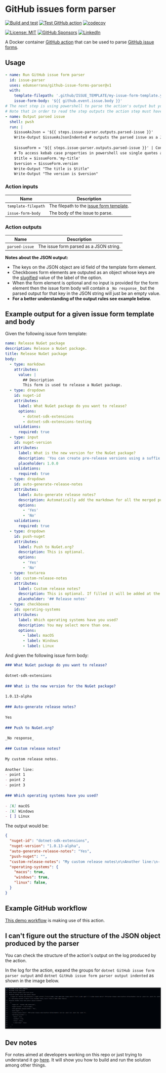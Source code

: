 # GitHub issues form parser

[![Build and test](https://github.com/edumserrano/github-issue-forms-parser/workflows/Build%20and%20test/badge.svg)](https://github.com/edumserrano/github-issue-forms-parser/actions/workflows/build-test.yml)
[![Test GitHub action](https://github.com/edumserrano/github-issue-forms-parser/workflows/Test%20GitHub%20action/badge.svg)](https://github.com/edumserrano/github-issue-forms-parser/actions/workflows/test-action.yml)
[![codecov](https://codecov.io/gh/edumserrano/github-issue-forms-parser/branch/main/graph/badge.svg?token=B9nrGE2Ine)](https://codecov.io/gh/edumserrano/github-issue-forms-parser)

[![License: MIT](https://img.shields.io/badge/License-MIT-blue.svg)](./LICENSE)
[![GitHub Sponsors](https://img.shields.io/github/sponsors/edumserrano)](https://github.com/sponsors/edumserrano)
[![LinkedIn](https://img.shields.io/badge/LinkedIn-Eduardo%20Serrano-blue.svg)](https://www.linkedin.com/in/eduardomserrano/)

A Docker container [GitHub action](https://docs.github.com/en/actions/learn-github-actions/finding-and-customizing-actions) that can be used to parse [GitHub issue forms](https://docs.github.com/en/communities/using-templates-to-encourage-useful-issues-and-pull-requests/syntax-for-githubs-form-schema).

## Usage

```yml
- name: Run GitHub issue form parser
  id: issue-parser
  uses: edumserrano/github-issue-forms-parser@v1
  with:
    template-filepath: '.github/ISSUE_TEMPLATE/my-issue-form-template.yml'
    issue-form-body: '${{ github.event.issue.body }}'
# The next step is using powershell to parse the action's output but you can use whatever you prefer.
# Note that in order to read the step outputs the action step must have an id.
- name: Output parsed issue
  shell: pwsh
  run: |
    $issueAsJson = '${{ steps.issue-parser.outputs.parsed-issue }}'
    Write-Output $issueAsJsonIndented # outputs the parsed issue as a JSON string

    $issueForm = '${{ steps.issue-parser.outputs.parsed-issue }}' | ConvertFrom-Json
    # To access kebab case properties in powershell use single quotes around the property names
    $title = $issueForm.'my-title'
    $version = $issueForm.version
    Write-Output "The title is $title"
    Write-Output "The version is $version"
```

### Action inputs

| Name | Description
| --- | --- |
| `template-filepath` | The filepath to the [issue form template](https://docs.github.com/en/communities/using-templates-to-encourage-useful-issues-and-pull-requests/configuring-issue-templates-for-your-repository#creating-issue-forms). |
| `issue-form-body` | The body of the issue to parse. |

### Action outputs

| Name | Description
| --- | --- |
| `parsed-issue` | The issue form parsed as a JSON string. |

**Notes about the JSON output:**

- The keys on the JSON object are id field of the template form element.
- Checkboxes form elements are outputed as an object whose keys are the [slugified]((https://blog.tersmitten.nl/slugify/)) value of the label of the option.
- When the form element is optional and no input is provided for the form element then the issue form body will contain a `_No response_` but the parsed output for that key in the JSON string will just be an empty value.
- **For a better understanding of the output rules see example below.**

## Example output for a given issue form template and body

Given the following issue form template:

```yml
name: Release NuGet package
description: Release a NuGet package.
title: Release NuGet package
body:
  - type: markdown
    attributes:
      value: |
        ## Description
        This form is used to release a NuGet package.
  - type: dropdown
    id: nuget-id
    attributes:
      label: What NuGet package do you want to release?
      options:
        - dotnet-sdk-extensions
        - dotnet-sdk-extensions-testing
    validations:
      required: true
  - type: input
    id: nuget-version
    attributes:
      label: What is the new version for the NuGet package?
      description: 'You can create pre-release versions using a suffix. For more info see https://docs.microsoft.com/en-us/nuget/concepts/package-versioning.'
      placeholder: 1.0.0
    validations:
      required: true
  - type: dropdown
    id: auto-generate-release-notes
    attributes:
      label: Auto-generate release notes?
      description: Automatically add the markdown for all the merged pull requests from this diff and contributors of this release.
      options:
        - 'Yes'
        - 'No'
    validations:
      required: true
  - type: dropdown
    id: push-nuget
    attributes:
      label: Push to NuGet.org?
      description: This is optional.
      options:
        - 'Yes'
        - 'No'
  - type: textarea
    id: custom-release-notes
    attributes:
      label: Custom release notes?
      description: This is optional. If filled it will be added at the start of the release notes, before the auto generated release notes.
      placeholder: '## Release notes'
  - type: checkboxes
    id: operating-systems
    attributes:
      label: Which operating systems have you used?
      description: You may select more than one.
      options:
        - label: macOS
        - label: Windows
        - label: Linux
```

And given the following issue form body:

```md
### What NuGet package do you want to release?

dotnet-sdk-extensions

### What is the new version for the NuGet package?

1.0.13-alpha

### Auto-generate release notes?

Yes

### Push to NuGet.org?

_No response_

### Custom release notes?

My custom release notes.

Another line:
- point 1
- point 2
- point 3

### Which operating systems have you used?

- [X] macOS
- [X] Windows
- [ ] Linux
```

The output would be:

```json
{
  "nuget-id": "dotnet-sdk-extensions",
  "nuget-version": "1.0.13-alpha",
  "auto-generate-release-notes": "Yes",
  "push-nuget": "",
  "custom-release-notes": "My custom release notes\n\nAnother line:\n- point 1\n- point 2\n- point 3",
  "operating-systems": {
    "macos": true,
    "windows": true,
    "linux": false,
  }
}
```

## Example GitHub workflow

[This demo workflow](https://github.com/edumserrano/github-issue-forms-parser/blob/main/.github/workflows/test-action.yml) is making use of this action.

## I can't figure out the structure of the JSON object produced by the parser

You can check the structure of the action's output on the log produced by the action. 

In the log for the action, expand the groups for `dotnet GitHub issue form parser output` and `dotnet GitHub issue form parser output indented` as shown in the image below.

![debug-output](docs/readme-images/debug-output.png "Debug output")


## Dev notes

For notes aimed at developers working on this repo or just trying to understand it go [here](/docs/dev-notes/dev-notes-main.md). It will show you how to build and run the solution among other things.
